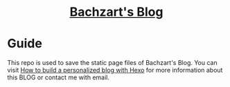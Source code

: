 <h1 align="center"><a href="http://bachzart.github.io">Bachzart's Blog</a></h1>

# Guide
This repo is used to save the static page files of Bachzart's Blog. You can visit [How to build a personalized blog with Hexo](https://bachzart.github.io/2019/02/16/如何使用Hexo搭建个性化博客/) for more information about this BLOG or contact me with email.